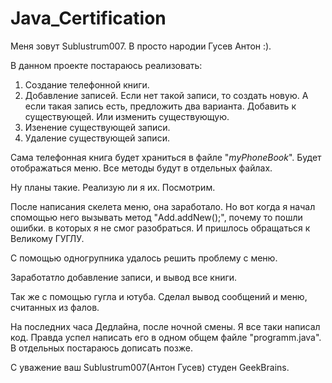 # Java_Certification

Меня зовут Sublustrum007. В просто народии Гусев Антон :).

В данном проекте постараюсь реализовать:

 1. Создание телефонной книги. 
 2. Добавление записей. Если нет такой записи, то создать новую. А если такая запись есть, предложить два варианта. Добавить к существующей. Или изменить существующую.
 3. Изенение существующей записи.
 4. Удаление существующей записи.

Сама телефонная книга будет храниться в файле "_myPhoneBook_".
Будет отображаться меню.
Все методы будут в отдельных файлах.

Ну планы такие. Реализую ли я их. Посмотрим.

После написания скелета меню, она заработало. Но вот когда я начал спомощью него вызывать метод "Add.addNew();", почему то пошли ошибки. в которых я не смог разобраться. И пришлось обращаться к Великому ГУГЛУ.


С помощью одногрупника удалось решить проблему с меню.

Заработатло добавление записи, и вывод все книги.

Так же с помощью гугла и ютуба. Сделал вывод сообщений и меню, считанных из фалов.

На последних часа Дедлайна, после ночной смены. Я все таки написал код. Правда успел написать его в одном общем файле "programm.java". В отдельных постараюсь дописать позже.

С уважение ваш Sublustrum007(Антон Гусев) студен GeekBrains.
